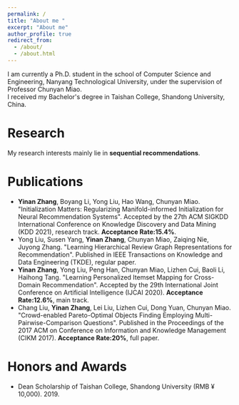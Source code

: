```yaml
---
permalink: /
title: "About me "
excerpt: "About me"
author_profile: true
redirect_from: 
  - /about/
  - /about.html
---
```

I am currently a Ph.D. student in the school of Computer Science and Engineering, Nanyang Technological University, under the supervision of Professor Chunyan Miao. <br>
I received my Bachelor's degree in Taishan College, Shandong University, China. 

# Research
My research interests mainly lie in **sequential recommendations**.

# Publications
* **Yinan Zhang**, Boyang Li, Yong Liu, Hao Wang, Chunyan Miao. "Initialization Matters: Regularizing Manifold-informed Initialization for Neural Recommendation Systems". Accepted by the 27th ACM SIGKDD International Conference on Knowledge Discovery and Data Mining (KDD 2021), research track. **Acceptance Rate:15.4%**.
* Yong Liu, Susen Yang, **Yinan Zhang**, Chunyan Miao, Zaiqing Nie, Juyong Zhang. "Learning Hierarchical Review Graph Representations for Recommendation". Published in IEEE Transactions on Knowledge and Data Engineering (TKDE), regular paper.
* **Yinan Zhang**, Yong Liu, Peng Han, Chunyan Miao, Lizhen Cui, Baoli Li, Haihong Tang. "Learning Personalized Itemset Mapping for Cross-Domain Recommendation". Accepted by the 29th International Joint Conference on Artificial Intelligence (IJCAI 2020). **Acceptance Rate:12.6%**, main track.
* Chang Liu, **Yinan Zhang**, Lei Liu, Lizhen Cui, Dong Yuan, Chunyan Miao. "Crowd-enabled Pareto-Optimal Objects Finding Employing Multi-Pairwise-Comparison Questions". Published in the Proceedings of the 2017 ACM on Conference on Information and Knowledge Management (CIKM 2017). **Acceptance Rate:20%**, full paper.

# Honors and Awards
* Dean Scholarship of Taishan College, Shandong University (RMB &yen; 10,000). 2019.

<!---Activity and Service--->
<!---Experience--->
